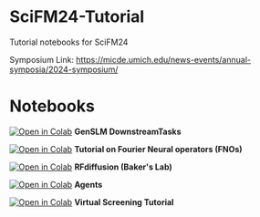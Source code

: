 # SciFM24-Tutorial
Tutorial notebooks for SciFM24

Symposium Link: https://micde.umich.edu/news-events/annual-symposia/2024-symposium/


# Notebooks

[![Open in Colab](https://colab.research.google.com/assets/colab-badge.svg)](https://colab.research.google.com/github/ramanathanlab/SciFM24-Tutorial/blob/main/notebooks/GenSLM_Downstream.ipynb) **GenSLM DownstreamTasks**

[![Open in Colab](https://colab.research.google.com/assets/colab-badge.svg)](https://colab.research.google.com/github/ramanathanlab/SciFM24-Tutorial/blob/main/notebooks/Neural_operators.ipynb) **Tutorial on Fourier Neural operators (FNOs)**

[![Open in Colab](https://colab.research.google.com/assets/colab-badge.svg)](https://colab.research.google.com/github/sokrypton/ColabDesign/blob/v1.1.1/rf/examples/diffusion.ipynb#scrollTo=DUNKRBNSvk6) **RFdiffusion (Baker's Lab)**

[![Open in Colab](https://colab.research.google.com/assets/colab-badge.svg)](https://colab.research.google.com/github/ramanathanlab/SciFM24-Tutorial/blob/main/agents/Agents.ipynb) **Agents**

[![Open in Colab](https://colab.research.google.com/assets/colab-badge.svg)](https://colab.research.google.com/github/ramanathanlab/SciFM24-Tutorial/blob/main/notebooks/VirtualScreen.ipynb) **Virtual Screening Tutorial**


